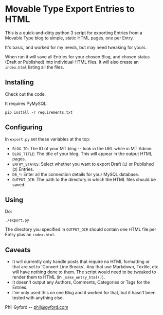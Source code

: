 # Movable Type Export Entries to HTML

This is a quick-and-dirty python 3 script for exporting Entries from a
Movable Type blog to simple, static HTML pages, one per Entry.

It's basic, and worked for my needs, but may need tweaking for yours.

When run it will save all Entries for your chosen Blog, and chosen status
(Draft or Published) into individual HTML files. It will also create an
`index.html` listing all the files.


## Installing

Check out the code.

It requires PyMySQL:

	pip install -r requirements.txt


## Configuring

In `export.py` set these variables at the top:

* `BLOG_ID`: The ID of your MT blog -- look in the URL while in MT Admin.
* `BLOG_TITLE`: The title of your blog. This will appear in the output HTML
	pages.
* `ENTRY_STATUS`: Select whether you want to export Draft (`1`) or Published
	(`2`) Entries.
* `DB_*`: Enter all the connection details for your MySQL database.
* `OUTPUT_DIR`: The path to the directory in which the HTML files should be
	saved.


## Using

Do:

	./export.py

The directory you specified in `OUTPUT_DIR` should contain one HTML file per
Entry plus an `index.html`.


## Caveats

* It will currently only handle posts that require no HTML formatting or that
	are set to 'Convert Line Breaks'. Any that use Markdown, Textile, etc will
	have nothing done to them. The script would need to be tweaked to render
	them to HTML (in `_make_entry_html()`).
* It doesn't output any Authors, Comments, Categories or Tags for the Entries.
* I've only used this on one Blog and it worked for that, but it hasn't been
	tested with anything else.

Phil Gyford -- phil@gyford.com

